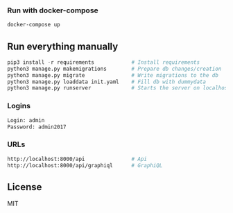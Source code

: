 
### Run with docker-compose
```bash
docker-compose up
```

## Run everything manually
```python
pip3 install -r requirements            # Install requirements
python3 manage.py makemigrations        # Prepare db changes/creation
python3 manage.py migrate               # Write migrations to the db
python3 manage.py loaddata init.yaml    # Fill db with dummydata
python3 manage.py runserver             # Starts the server on localhost:8000
```

### Logins

```bash
Login: admin
Password: admin2017
```

### URLs
```bash
http://localhost:8000/api               # Api
http://localhost:8000/api/graphiql      # GraphiQL
```

License
-------
MIT
